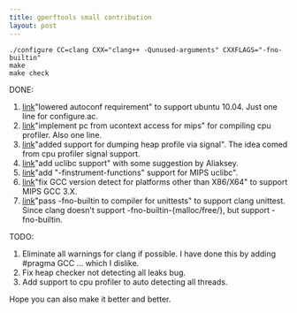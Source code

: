 ```yaml
---
title: gperftools small contribution
layout: post
---
```


```shell
./configure CC=clang CXX="clang++ -Qunused-arguments" CXXFLAGS="-fno-builtin"
make
make check
```

DONE:

1. [link](https://code.google.com/p/gperftools/source/detail?r=43809080931127037ce6e748f37a28ce7489387d)"lowered autoconf requirement" to support ubuntu 10.04. Just one line for configure.ac.
2. [link](https://code.google.com/p/gperftools/source/detail?r=28dd85e2825af71138621a4417e6ab004631924d)"implement pc from ucontext access for mips" for compiling cpu profiler. Also one line.
3. [link](https://code.google.com/p/gperftools/source/detail?r=326990b5c30d249c3cf4688a88fc415b05494aca)"added support for dumping heap profile via signal". The idea comed from cpu profiler signal support.
4. [link](https://code.google.com/p/gperftools/source/detail?r=7c4888515ed93347d4793fc066cd6048e519a197)"add uclibc support" with some suggestion by Aliaksey.
5. [link](https://code.google.com/p/gperftools/source/detail?r=a15115271cc475509b17bf7fecbe1ac4966baf2e)"add "-finstrument-functions" support for MIPS uclibc".
6. [link](https://code.google.com/p/gperftools/source/detail?r=60b12171bc73117c0108b847bb310af095cd2778)"fix GCC version detect for platforms other than X86/X64" to support MIPS GCC 3.X.
7. [link](https://code.google.com/p/gperftools/source/detail?r=48a0d131c1aa088c6075e9c4676ee430f81d8600)"pass -fno-builtin to compiler for unittests" to support clang unittest. Since clang doesn't support -fno-builtin-{malloc/free/}, but support -fno-builtin.

TODO:

1. Eliminate all warnings for clang if possible. I have done this by adding #pragma GCC ... which I dislike.
2. Fix heap checker not detecting all leaks bug.
3. Add support to cpu profiler to auto detecting all threads.

Hope you can also make it better and better.